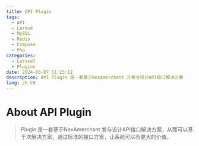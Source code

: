 ```yaml
---
title: API Plugin
tags:
  - API
  - Larave
  - MySQL
  - Redis
  - Compose
  - Php
categories:
  - Laravel
  - Plugins
date: 2024-03-07 11:23:12
description: API Plugin 是一套基于NexAmerchant 开发与设计API接口解决方案
lang: zh-CN
---
```

# About API Plugin
>  Plugin 是一套基于NexAmerchant 发与设计API接口解决方案，从而可以基于次解决方案，通过标准的接口方案，让系统可以有更大的价值。